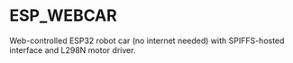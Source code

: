 # ESP_WEBCAR
Web-controlled ESP32 robot car (no internet needed) with SPIFFS-hosted interface and L298N motor driver.
